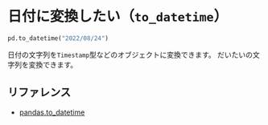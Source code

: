 # 日付に変換したい（``to_datetime``）

```python
pd.to_datetime("2022/08/24")
```

日付の文字列を``Timestamp``型などのオブジェクトに変換できます。
だいたいの文字列を変換できます。

## リファレンス

- [pandas.to_datetime](https://pandas.pydata.org/pandas-docs/stable/reference/api/pandas.to_datetime.html)
